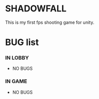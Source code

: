 # SHADOWFALL
This is my first fps shooting game for unity.

# BUG list
### IN LOBBY
- NO BUGS

### IN GAME
- NO BUGS

